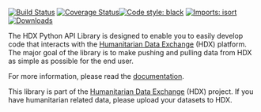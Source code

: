 [![Build Status](https://github.com/OCHA-DAP/hdx-python-api/actions/workflows/run-python-tests.yaml/badge.svg)](https://github.com/OCHA-DAP/hdx-python-api/actions/workflows/run-python-tests.yaml)
[![Coverage Status](https://coveralls.io/repos/github/OCHA-DAP/hdx-python-api/badge.svg?branch=main&ts=1)](https://coveralls.io/github/OCHA-DAP/hdx-python-api?branch=main)[![Code style: black](https://img.shields.io/badge/code%20style-black-000000.svg)](https://github.com/psf/black)
[![Imports: isort](https://img.shields.io/badge/%20imports-isort-%231674b1?style=flat&labelColor=ef8336)](https://pycqa.github.io/isort/)
[![Downloads](https://img.shields.io/pypi/dm/hdx-python-api.svg)](https://pypistats.org/packages/hdx-python-api)

The HDX Python API Library is designed to enable you to easily develop code that 
interacts with the [Humanitarian Data Exchange](https://data.humdata.org/) (HDX) 
platform. The major goal of the library is to make pushing and pulling data from HDX as 
simple as possible for the end user.

For more information, please read the 
[documentation](https://hdx-python-api.readthedocs.io/en/latest/). 

This library is part of the [Humanitarian Data Exchange](https://data.humdata.org/) 
(HDX) project. If you have humanitarian related data, please upload your datasets to 
HDX.
